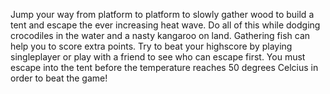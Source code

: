 Jump your way from platform to platform to slowly gather wood to build a tent and escape the ever increasing heat wave. Do all of this while dodging crocodiles in the water and a nasty kangaroo on land. Gathering fish can help you to score extra points. Try to beat your highscore by playing singleplayer or play with a friend to see who can escape first. You must escape into the tent before the temperature reaches 50 degrees Celcius in order to beat the game!
